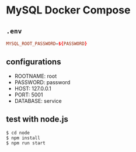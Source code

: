 # MySQL Docker Compose

## `.env`

```conf
MYSQL_ROOT_PASSWORD=${PASSWORD}
```

## configurations

- ROOTNAME: root
- PASSWORD: password
- HOST: 127.0.0.1
- PORT: 5001
- DATABASE: service

## test with node.js

```
$ cd node
$ npm install
$ npm run start
```

